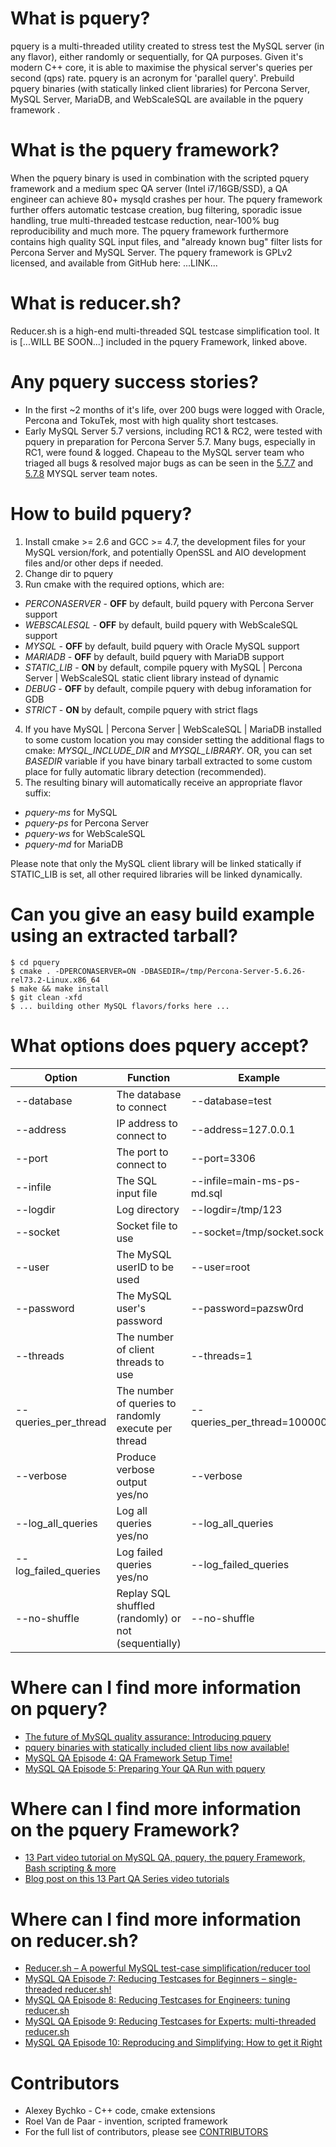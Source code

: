 # What is pquery?
pquery is a multi-threaded utility created to stress test the MySQL server (in any flavor), either randomly or sequentially, for QA purposes. Given it's modern C++ core, it is able to maximise the physical server's queries per second (qps) rate. pquery is an acronym for 'parallel query'. Prebuild pquery binaries (with statically linked client libraries) for Percona Server, MySQL Server, MariaDB, and WebScaleSQL are available in the pquery framework .

# What is the pquery framework?
When the pquery binary is used in combination with the scripted pquery framework and a medium spec QA server (Intel i7/16GB/SSD), a QA engineer can achieve 80+ mysqld crashes per hour. The pquery framework further offers automatic testcase creation, bug filtering, sporadic issue handling, true multi-threaded testcase reduction, near-100% bug reproducibility and much more. The pquery framework furthermore contains high quality SQL input files, and "already known bug" filter lists for Percona Server and MySQL Server. The pquery framework is GPLv2 licensed, and available from GitHub here: ...LINK...

# What is reducer.sh?
Reducer.sh is a high-end multi-threaded SQL testcase simplification tool. It is [...WILL BE SOON...] included in the pquery Framework, linked above.

# Any pquery success stories?
+ In the first ~2 months of it's life, over 200 bugs were logged with Oracle, Percona and TokuTek, most with high quality short testcases. 
+ Early MySQL Server 5.7 versions, including RC1 & RC2, were tested with pquery in preparation for Percona Server 5.7. Many bugs, especially in RC1, were found & logged. Chapeau to the MySQL server team who triaged all bugs & resolved major bugs as can be seen in the [5.7.7](http://mysqlserverteam.com/the-mysql-5-7-7-release-candidate-is-available/) and [5.7.8](http://mysqlserverteam.com/the-mysql-5-7-8-release-candidate-is-available/) MYSQL server team notes.

# How to build pquery?
1. Install cmake >= 2.6 and GCC >= 4.7, the development files for your MySQL version/fork, and potentially OpenSSL and AIO development files and/or other deps if needed.
2. Change dir to pquery
3. Run cmake with the required options, which are:
  * *PERCONASERVER* - **OFF** by default, build pquery with Percona Server support 
  * *WEBSCALESQL* - **OFF** by default, build pquery with WebScaleSQL support
  * *MYSQL* - **OFF** by default, build pquery with Oracle MySQL support
  * *MARIADB* - **OFF** by default, build pquery with MariaDB support
  * *STATIC_LIB* - **ON** by default, compile pquery with MySQL | Percona Server | WebScaleSQL static client library instead of dynamic
  * *DEBUG* - **OFF** by default, compile pquery with debug inforamation for GDB
  * *STRICT* - **ON** by default, compile pquery with strict flags   
4. If you have MySQL | Percona Server | WebScaleSQL | MariaDB installed to some custom location you may consider setting the additional flags to cmake: *MYSQL_INCLUDE_DIR* and *MYSQL_LIBRARY*. OR, you can set *BASEDIR* variable if you have binary tarball extracted to some custom place for fully automatic library detection (recommended).
5. The resulting binary will automatically receive an appropriate flavor suffix:
  * *pquery-ms* for MySQL
  * *pquery-ps* for Percona Server
  * *pquery-ws* for WebScaleSQL
  * *pquery-md* for MariaDB

Please note that only the MySQL client library will be linked statically if STATIC_LIB is set, all other required libraries will be linked dynamically.

# Can you give an easy build example using an extracted tarball?
```
$ cd pquery
$ cmake . -DPERCONASERVER=ON -DBASEDIR=/tmp/Percona-Server-5.6.26-rel73.2-Linux.x86_64
$ make && make install
$ git clean -xfd
$ ... building other MySQL flavors/forks here ...
```

# What options does pquery accept?
Option | Function| Example
--- | --- | ---
--database | The database to connect | --database=test
--address | IP address to connect to | --address=127.0.0.1
--port | The port to connect to | --port=3306
--infile | The SQL input file | --infile=main-ms-ps-md.sql
--logdir | Log directory | --logdir=/tmp/123
--socket | Socket file to use | --socket=/tmp/socket.sock
--user | The MySQL userID to be used | --user=root
--password | The MySQL user's password | --password=pazsw0rd
--threads | The number of client threads to use | --threads=1
--queries_per_thread | The number of queries to randomly execute per thread | --queries_per_thread=100000
--verbose | Produce verbose output yes/no | --verbose
--log_all_queries | Log all queries yes/no | --log_all_queries
--log_failed_queries | Log failed queries yes/no | --log_failed_queries
--no-shuffle | Replay SQL shuffled (randomly) or not (sequentially) | --no-shuffle

# Where can I find more information on pquery?
+ [The future of MySQL quality assurance: Introducing pquery](https://www.percona.com/blog/2015/02/04/future-mysql-quality-assurance-introducing-pquery/)
+ [pquery binaries with statically included client libs now available!](https://www.percona.com/blog/2015/04/09/pquery-binaries-with-statically-included-client-libs-now-available/)
+ [MySQL QA Episode 4: QA Framework Setup Time!](https://www.percona.com/blog/2015/07/08/mysql-qa-episode-4-qa-framework-setup-time/)
+ [MySQL QA Episode 5: Preparing Your QA Run with pquery](https://www.percona.com/blog/2015/07/13/mysql-qa-episode-5-preparing-your-qa-run-with-pquery/)

# Where can I find more information on the pquery Framework?
+ [13 Part video tutorial on MySQL QA, pquery, the pquery Framework, Bash scripting & more](https://www.youtube.com/playlist?list=PLWhC0zeznqkkgBcV3Kn-eWhwJsqmp4z0I "13 Part video tutorial in HD quality on MySQL QA, pquery, the pquery Framework, Bash scripting, GDB & more, presented by Roel Van de Paar")
+ [Blog post on this 13 Part QA Series video tutorials](https://www.percona.com/blog/2015/03/17/free-mysql-qa-and-bash-linux-training-series/ "13 Part video tutorial in HD quality on MySQL QA, pquery, the pquery Framework, Bash scripting, GDB & more, presented by Roel Van de Paar")

# Where can I find more information on reducer.sh?
+ [Reducer.sh – A powerful MySQL test-case simplification/reducer tool](https://www.percona.com/blog/2014/09/03/reducer-sh-a-powerful-mysql-test-case-simplificationreducer-tool/)
+ [MySQL QA Episode 7: Reducing Testcases for Beginners – single-threaded reducer.sh!](https://www.percona.com/blog/2015/07/21/mysql-qa-episode-7-single-threaded-reducer-sh-reducing-testcases-for-beginners)
+ [MySQL QA Episode 8: Reducing Testcases for Engineers: tuning reducer.sh](https://www.percona.com/blog/2015/07/23/mysql-qa-episode-8-reducing-testcases-engineers-tuning-reducer-sh/)
+ [MySQL QA Episode 9: Reducing Testcases for Experts: multi-threaded reducer.sh](https://www.percona.com/blog/2015/07/28/mysql-qa-episode-9-reducing-testcases-experts-multi-threaded-reducer-sh/)
+ [MySQL QA Episode 10: Reproducing and Simplifying: How to get it Right](https://www.percona.com/blog/2015/07/31/mysql-qa-episode-10-reproducing-simplifying-get-right/)

# Contributors
* Alexey Bychko - C++ code, cmake extensions
* Roel Van de Paar - invention, scripted framework
* For the full list of contributors, please see [CONTRIBUTORS](https://github.com/Percona-QA/pquery/blob/master/doc/CONTRIBUTORS)
